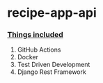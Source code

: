 # recipe-app-api 

### <u>Things included</u>

1. GitHub Actions
2. Docker
3. Test Driven Development
4. Django Rest Framework